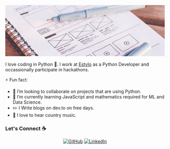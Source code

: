 ![alt text](./img/head.jpg)

I love coding in Python :snake:. I work at [Estylo](https://estylo.in/) as a Python Developer and occassionally participate in hackathons.

<!--
**sisodiya2421/sisodiya2421** is a ✨ _special_ ✨ repository because its `README.md` (this file) appears on your GitHub profile.

Here are some ideas to get you started:

- 🔭 I’m currently working on ...
- 🌱 I’m currently learning ...
- 👯 I’m looking to collaborate on ...
- 🤔 I’m looking for help with ...
- 💬 Ask me about ...
- 📫 How to reach me: ...
- 😄 Pronouns: ...
- ⚡ Fun fact: ...
-->
⚡ Fun fact:
- 👯 I’m looking to collaborate on projects that are using Python.
- 🌱 I’m currently learning JavaScript and mathematics required for ML and Data Science.
- :pencil2: I Write blogs on dev.to on free days.
- :musical_note: I love to hear country music.


### Let's Connect :coffee:
<p align="center">
	<a href="https://github.com/elasticalva"><img src="https://img.icons8.com/bubbles/50/000000/github.png" alt="GitHub"/></a>
	<a href="https://www.linkedin.com/in/alvaroacevedo/"><img src="https://img.icons8.com/bubbles/50/000000/linkedin.png" alt="LinkedIn"/></a>
</p>
